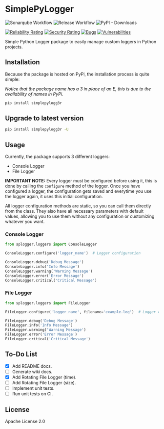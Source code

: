 # SimplePyLogger

![Sonarqube Workflow](https://github.com/M4RC0Sx/SimplePyLogger/actions/workflows/sonarqube.yml/badge.svg)
![Release Workflow](https://github.com/M4RC0Sx/SimplePyLogger/actions/workflows/release.yml/badge.svg)
![PyPI - Downloads](https://img.shields.io/pypi/dd/simplepylogg3r)

[![Reliability Rating](https://sonarqube.fronteraware.com/api/project_badges/measure?project=simplepylogger&metric=reliability_rating&token=36002ab2fbeb64200ad17e2e68388cc15d5679da)](https://sonarqube.fronteraware.com/dashboard?id=simplepylogger)
[![Security Rating](https://sonarqube.fronteraware.com/api/project_badges/measure?project=simplepylogger&metric=security_rating&token=36002ab2fbeb64200ad17e2e68388cc15d5679da)](https://sonarqube.fronteraware.com/dashboard?id=simplepylogger)
[![Bugs](https://sonarqube.fronteraware.com/api/project_badges/measure?project=simplepylogger&metric=bugs&token=36002ab2fbeb64200ad17e2e68388cc15d5679da)](https://sonarqube.fronteraware.com/dashboard?id=simplepylogger)
[![Vulnerabilities](https://sonarqube.fronteraware.com/api/project_badges/measure?project=simplepylogger&metric=vulnerabilities&token=36002ab2fbeb64200ad17e2e68388cc15d5679da)](https://sonarqube.fronteraware.com/dashboard?id=simplepylogger)

Simple Python Logger package to easily manage custom loggers in Python projects.

## Installation

Because the package is hosted on PyPi, the installation process is quite simple:

_Notice that the package name has a 3 in place of an E, this is due to the availability of names in PyPi._

```bash
pip install simplepylogg3r
```

## Upgrade to latest version

```bash
pip install simplepylogg3r -U
```

## Usage

Currently, the package supports 3 different loggers:

- Console Logger
- File Logger

**IMPORTANT NOTE:** Every logger must be configured before using it, this is done by calling the `configure` method of the logger. Once you have configured a logger, the configuration gets saved and everytime you use the logger again, it uses this initial configuration.

All logger configuration methods are static, so you can call them directly from the class. They also have all necessary parameters with default values, allowing you to use them without any configuration or customizing whatever you want.

### Console Logger

```python
from splogger.loggers import ConsoleLogger

ConsoleLogger.configure('logger_name')  # Logger configuration

ConsoleLogger.debug('Debug Message')
ConsoleLogger.info('Info Message')
ConsoleLogger.warning('Warning Message')
ConsoleLogger.error('Error Message')
ConsoleLogger.critical('Critical Message')
```

### File Logger

```python
from splogger.loggers import FileLogger

FileLogger.configure('logger_name', filename='example.log')  # Logger configuration

FileLogger.debug('Debug Message')
FileLogger.info('Info Message')
FileLogger.warning('Warning Message')
FileLogger.error('Error Message')
FileLogger.critical('Critical Message')
```

## To-Do List

- [x] Add README docs.
- [ ] Generate wiki docs.
- [x] Add Rotating File Logger (time).
- [ ] Add Rotating File Logger (size).
- [ ] Implement unit tests.
- [ ] Run unit tests on CI.

## License

Apache License 2.0
